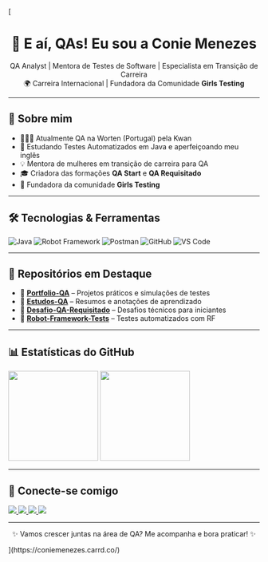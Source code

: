 [<h1 align="center">👋 E aí, QAs! Eu sou a Conie Menezes</h1>

<p align="center">
  QA Analyst | Mentora de Testes de Software | Especialista em Transição de Carreira <br/>
  🌍 Carreira Internacional | Fundadora da Comunidade <strong>Girls Testing</strong>
</p>

---

## 🚀 Sobre mim

- 👩🏽‍💻 Atualmente QA na Worten (Portugal) pela Kwan
- 🌱 Estudando Testes Automatizados em Java e aperfeiçoando meu inglês
- 💡 Mentora de mulheres em transição de carreira para QA
- 🎓 Criadora das formações **QA Start** e **QA Requisitado**
- 👭 Fundadora da comunidade **Girls Testing**

---

## 🛠️ Tecnologias & Ferramentas

![Java](https://img.shields.io/badge/Java-ED8B00?style=for-the-badge&logo=java&logoColor=white)
![Robot Framework](https://img.shields.io/badge/Robot_Framework-000000?style=for-the-badge&logo=robotframework&logoColor=white)
![Postman](https://img.shields.io/badge/Postman-FF6C37?style=for-the-badge&logo=postman&logoColor=white)
![GitHub](https://img.shields.io/badge/GitHub-181717?style=for-the-badge&logo=github&logoColor=white)
![VS Code](https://img.shields.io/badge/VS_Code-007ACC?style=for-the-badge&logo=visual-studio-code&logoColor=white)

---

## 📁 Repositórios em Destaque

- 🔹 [**Portfolio-QA**](https://github.com/coniemenezes/Portfolio-QA) – Projetos práticos e simulações de testes
- 🔹 [**Estudos-QA**](https://github.com/coniemenezes/Estudos-QA) – Resumos e anotações de aprendizado
- 🔹 [**Desafio-QA-Requisitado**](https://github.com/coniemenezes/Desafio-QA-Requisitado) – Desafios técnicos para iniciantes
- 🔹 [**Robot-Framework-Tests**](https://github.com/coniemenezes/Robot-Framework-Tests) – Testes automatizados com RF

---

## 📊 Estatísticas do GitHub

<p align="left">
  <img src="https://github-readme-stats.vercel.app/api?username=coniemenezes&show_icons=true&theme=radical&count_private=true" height="180"/>
  <img src="https://github-readme-stats.vercel.app/api/top-langs/?username=coniemenezes&layout=compact&theme=radical" height="180"/>
</p>

---

## 📲 Conecte-se comigo

<a href="https://www.youtube.com/@coniemenezes" target="_blank">
  <img src="https://img.shields.io/badge/YOUTUBE-FF0000?style=for-the-badge&logo=youtube&logoColor=white" />
</a>
<a href="https://www.instagram.com/coniemenezes" target="_blank">
  <img src="https://img.shields.io/badge/INSTAGRAM-E4405F?style=for-the-badge&logo=instagram&logoColor=white" />
</a>
<a href="https://www.linkedin.com/in/coniemenezes" target="_blank">
  <img src="https://img.shields.io/badge/LINKEDIN-0077B5?style=for-the-badge&logo=linkedin&logoColor=white" />
</a>
<a href="mailto:contato@coniemenezes.com">
  <img src="https://img.shields.io/badge/E--MAIL-D14836?style=for-the-badge&logo=gmail&logoColor=white" />
</a>

---

<p align="center">✨ Vamos crescer juntas na área de QA? Me acompanha e bora praticar! ✨</p>
](https://coniemenezes.carrd.co/)
